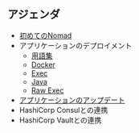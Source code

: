 ## アジェンダ
* [初めてのNomad](contents/hello_nomad.md)
* アプリケーションのデプロイメント
	* [用語集](contents/words.md)
	* [Docker](contents/docker.md)
	* [Exec](contents/exec.md)
	* [Java](contents/java.md)
	* [Raw Exec](contents/raw-exec.md)
* [アプリケーションのアップデート](contents/app_update.md)
* HashiCorp Consulとの連携
* HashiCorp Vaultとの連携

